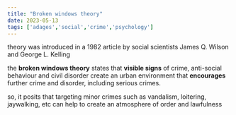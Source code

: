 ```yaml
---
title: "Broken windows theory"
date: 2023-05-13
tags: ['adages','social','crime','psychology']
---
```

theory was introduced in a 1982 article by social scientists James Q. Wilson and George L. Kelling

the **broken windows theory** states that **visible signs** of crime, anti-social behaviour and civil disorder create an urban environment that **encourages** further crime and disorder, including serious crimes. 

so, it posits that targeting minor crimes such as vandalism, loitering, jaywalking, etc can help to create an atmosphere of order and lawfulness 




